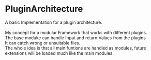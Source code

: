 # PluginArchitecture

A basic Implementation for a plugin architecture.<br>
<br>
My concept for a modular Framework that works with different plugins.<br>
The base moduke can handle Input and return Values from the plugins<br>
It can catch wrong or unsuitable files.<br>
The whole idea is that all main funtions are handled as modules, future extensions will be loaded much like the main modules.<br>